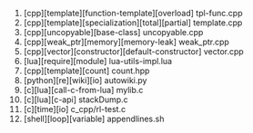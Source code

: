 1. [cpp][template][function-template][overload] tpl-func.cpp
2. [cpp][template][specialization][total][partial] template.cpp
3. [cpp][uncopyable][base-class] uncopyable.cpp 
4. [cpp][weak_ptr][memory][memory-leak] weak_ptr.cpp
5. [cpp][vector][constructor][default-constructor] vector.cpp
6. [lua][require][module] lua-utils-impl.lua
7. [cpp][template][count] count.hpp
8. [python][re][wiki][io] autowiki.py
9. [c][lua][call-c-from-lua] mylib.c
10. [c][lua][c-api] stackDump.c
11. [c][time][io] c_cpp/rl-test.c
12. [shell][loop][variable] appendlines.sh
